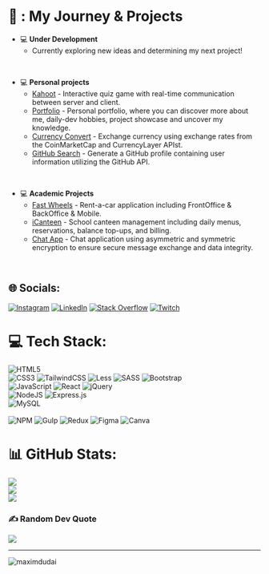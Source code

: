 # 💫 : My Journey & Projects

  * 💻 **Under Development**
      * Currently exploring new ideas and determining my next project!

<br>

  * 💻 **Personal projects**
      * [Kahoot](https://github.com/maximdudai/kahoot) - Interactive quiz game with real-time communication between server and client.
      * [Portfolio](https://github.com/maximdudai/portfolio) - Personal portfolio, where you can discover more about me, daily-dev hobbies, project showcase and uncover my knowledge.
      * [Currency Convert](https://github.com/maximdudai/currency-convert) - Exchange currency using exchange rates from the CoinMarketCap and CurrencyLayer APIst.
      * [GitHub Search](https://github.com/maximdudai/React/tree/main/github-search) - Generate a GitHub profile containing user information utilizing the GitHub API.
<br>

 * 💻 **Academic Projects**
     * [Fast Wheels](https://github.com/maximdudai/FastWheels) - Rent-a-car application including FrontOffice & BackOffice & Mobile.
     * [iCanteen](https://github.com/maximdudai/iCanteen) - School canteen management including daily menus, reservations, balance top-ups, and billing.
     * [Chat App](https://github.com/maximdudai/chat-app) - Chat application using asymmetric and symmetric encryption to ensure secure message exchange and data integrity.
<br>

## 🌐 Socials:
[![Instagram](https://img.shields.io/badge/Instagram-%23E4405F.svg?logo=Instagram&logoColor=white)](https://instagram.com/dudai1101) [![LinkedIn](https://img.shields.io/badge/LinkedIn-%230077B5.svg?logo=linkedin&logoColor=white)](https://linkedin.com/in/maxd-dev) [![Stack Overflow](https://img.shields.io/badge/-Stackoverflow-FE7A16?logo=stack-overflow&logoColor=white)](https://stackoverflow.com/users/21236778) [![Twitch](https://img.shields.io/badge/Twitch-%239146FF.svg?logo=Twitch&logoColor=white)](https://twitch.tv/max__dev) 

# 💻 Tech Stack:
![HTML5](https://img.shields.io/badge/html5-%23E34F26.svg?style=for-the-badge&logo=html5&logoColor=white) 
<br>
![CSS3](https://img.shields.io/badge/css3-%231572B6.svg?style=for-the-badge&logo=css3&logoColor=white) 
![TailwindCSS](https://img.shields.io/badge/tailwindcss-%2338B2AC.svg?style=for-the-badge&logo=tailwind-css&logoColor=white) 
![Less](https://img.shields.io/badge/less-2B4C80?style=for-the-badge&logo=less&logoColor=white) 
![SASS](https://img.shields.io/badge/SASS-hotpink.svg?style=for-the-badge&logo=SASS&logoColor=white) 
![Bootstrap](https://img.shields.io/badge/bootstrap-%23563D7C.svg?style=for-the-badge&logo=bootstrap&logoColor=white) 
<br>
![JavaScript](https://img.shields.io/badge/javascript-%23323330.svg?style=for-the-badge&logo=javascript&logoColor=%23F7DF1E) 
![React](https://img.shields.io/badge/react-%2320232a.svg?style=for-the-badge&logo=react&logoColor=%2361DAFB)
![jQuery](https://img.shields.io/badge/jquery-%230769AD.svg?style=for-the-badge&logo=jquery&logoColor=white) 
<br>
![NodeJS](https://img.shields.io/badge/node.js-6DA55F?style=for-the-badge&logo=node.js&logoColor=white) 
![Express.js](https://img.shields.io/badge/express.js-%23404d59.svg?style=for-the-badge&logo=express&logoColor=%2361DAFB) 
<br>
![MySQL](https://img.shields.io/badge/mysql-%2300f.svg?style=for-the-badge&logo=mysql&logoColor=white) 	
<br>
![NPM](https://img.shields.io/badge/NPM-%23000000.svg?style=for-the-badge&logo=npm&logoColor=white) 
![Gulp](https://img.shields.io/badge/GULP-%23CF4647.svg?style=for-the-badge&logo=gulp&logoColor=white) 
![Redux](https://img.shields.io/badge/redux-%23593d88.svg?style=for-the-badge&logo=redux&logoColor=white) 
![Figma](https://img.shields.io/badge/figma-%23F24E1E.svg?style=for-the-badge&logo=figma&logoColor=white) 
![Canva](https://img.shields.io/badge/Canva-%2300C4CC.svg?style=for-the-badge&logo=Canva&logoColor=white)

# 📊 GitHub Stats:
![](https://github-readme-stats.vercel.app/api?username=maximdudai&theme=dark&hide_border=false&include_all_commits=true&count_private=true)<br/>
![](https://github-readme-streak-stats.herokuapp.com/?user=maximdudai&theme=dark&hide_border=false)<br/>
![](https://github-readme-stats.vercel.app/api/top-langs/?username=maximdudai&theme=dark&hide_border=false&include_all_commits=true&count_private=true&layout=compact)

### ✍️ Random Dev Quote
![](https://quotes-github-readme.vercel.app/api?type=horizontal&theme=radical)

---
<p align="left"> <img src="https://komarev.com/ghpvc/?username=maximdudai&label=Profile%20views&color=0e75b6&style=flat" alt="maximdudai" /> </p>
